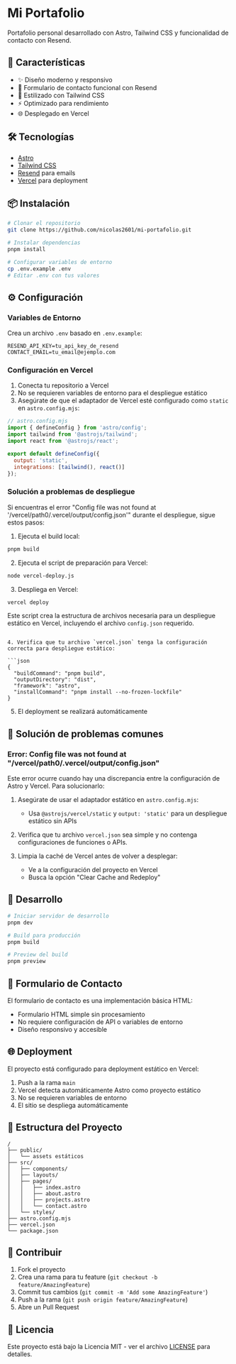 # Mi Portafolio

Portafolio personal desarrollado con Astro, Tailwind CSS y funcionalidad de contacto con Resend.

## 🚀 Características

- ✨ Diseño moderno y responsivo
- 📧 Formulario de contacto funcional con Resend
- 🎨 Estilizado con Tailwind CSS
- ⚡ Optimizado para rendimiento
- 🌐 Desplegado en Vercel

## 🛠️ Tecnologías

- [Astro](https://astro.build/)
- [Tailwind CSS](https://tailwindcss.com/)
- [Resend](https://resend.com/) para emails
- [Vercel](https://vercel.com/) para deployment

## 📦 Instalación

```bash
# Clonar el repositorio
git clone https://github.com/nicolas2601/mi-portafolio.git

# Instalar dependencias
pnpm install

# Configurar variables de entorno
cp .env.example .env
# Editar .env con tus valores
```

## ⚙️ Configuración

### Variables de Entorno

Crea un archivo `.env` basado en `.env.example`:

```env
RESEND_API_KEY=tu_api_key_de_resend
CONTACT_EMAIL=tu_email@ejemplo.com
```

### Configuración en Vercel

1. Conecta tu repositorio a Vercel
2. No se requieren variables de entorno para el despliegue estático
3. Asegúrate de que el adaptador de Vercel esté configurado como `static` en `astro.config.mjs`:

```javascript
// astro.config.mjs
import { defineConfig } from 'astro/config';
import tailwind from '@astrojs/tailwind';
import react from '@astrojs/react';

export default defineConfig({
  output: 'static',
  integrations: [tailwind(), react()]
});
```

### Solución a problemas de despliegue

Si encuentras el error "Config file was not found at '/vercel/path0/.vercel/output/config.json'" durante el despliegue, sigue estos pasos:

1. Ejecuta el build local:
```bash
pnpm build
```

2. Ejecuta el script de preparación para Vercel:
```bash
node vercel-deploy.js
```

3. Despliega en Vercel:
```bash
vercel deploy
```

Este script crea la estructura de archivos necesaria para un despliegue estático en Vercel, incluyendo el archivo `config.json` requerido.
```

4. Verifica que tu archivo `vercel.json` tenga la configuración correcta para despliegue estático:

```json
{
  "buildCommand": "pnpm build",
  "outputDirectory": "dist",
  "framework": "astro",
  "installCommand": "pnpm install --no-frozen-lockfile"
}
```

5. El deployment se realizará automáticamente

## 🔧 Solución de problemas comunes

### Error: Config file was not found at "/vercel/path0/.vercel/output/config.json"

Este error ocurre cuando hay una discrepancia entre la configuración de Astro y Vercel. Para solucionarlo:

1. Asegúrate de usar el adaptador estático en `astro.config.mjs`:
   - Usa `@astrojs/vercel/static` y `output: 'static'` para un despliegue estático sin APIs

2. Verifica que tu archivo `vercel.json` sea simple y no contenga configuraciones de funciones o APIs.

3. Limpia la caché de Vercel antes de volver a desplegar:
   - Ve a la configuración del proyecto en Vercel
   - Busca la opción "Clear Cache and Redeploy"

## 🚀 Desarrollo

```bash
# Iniciar servidor de desarrollo
pnpm dev

# Build para producción
pnpm build

# Preview del build
pnpm preview
```

## 📧 Formulario de Contacto

El formulario de contacto es una implementación básica HTML:
- Formulario HTML simple sin procesamiento
- No requiere configuración de API o variables de entorno
- Diseño responsivo y accesible

## 🌐 Deployment

El proyecto está configurado para deployment estático en Vercel:

1. Push a la rama `main`
2. Vercel detecta automáticamente Astro como proyecto estático
3. No se requieren variables de entorno
4. El sitio se despliega automáticamente

## 📝 Estructura del Proyecto

```
/
├── public/
│   └── assets estáticos
├── src/
│   ├── components/
│   ├── layouts/
│   ├── pages/
│   │   ├── index.astro
│   │   ├── about.astro
│   │   ├── projects.astro
│   │   └── contact.astro
│   └── styles/
├── astro.config.mjs
├── vercel.json
└── package.json
```

## 🤝 Contribuir

1. Fork el proyecto
2. Crea una rama para tu feature (`git checkout -b feature/AmazingFeature`)
3. Commit tus cambios (`git commit -m 'Add some AmazingFeature'`)
4. Push a la rama (`git push origin feature/AmazingFeature`)
5. Abre un Pull Request

## 📄 Licencia

Este proyecto está bajo la Licencia MIT - ver el archivo [LICENSE](LICENSE) para detalles.
